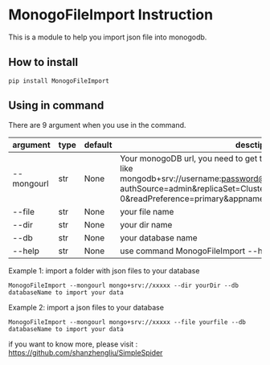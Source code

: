 # MonogoFileImport Instruction


This is a module to help you import json file into monogodb.
## How to install 

```pip install MonogoFileImport```


## Using in command
There are 9 argument when you use in the command.

| argument | type |default|desctipyion|
| --- | --- | --- |---|
|--mongourl|str|None|Your monogoDB url, you need to get the python version connection url, like mongodb+srv://username:password@clusterxxxx.mongodb.net/test?authSource=admin&replicaSet=Cluster0-shard-0&readPreference=primary&appname=MongoDB%20Compass&ssl=true
--file|str|None|your file name
|--dir|str|None|your dir name
|--db|str|None|your database name
|--help|str|None|use command MonogoFileImport --help to get information


Example 1:
import a folder with json files to your database 
```
MonogoFileImport --mongourl mongo+srv://xxxxx --dir yourDir --db  databaseName to import your data
```

Example 2:
import a json files to your database 
```
MonogoFileImport --mongourl mongo+srv://xxxxx --file yourfile --db  databaseName to import your data
```



if you want to know more, please visit : https://github.com/shanzhengliu/SimpleSpider




